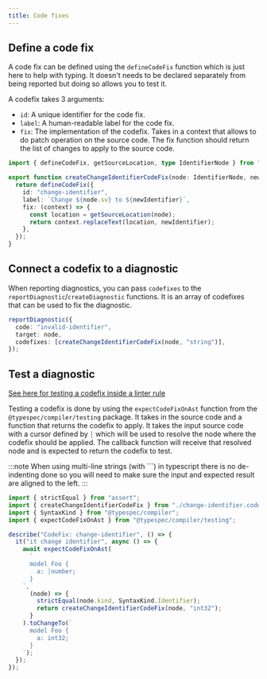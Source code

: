 ```yaml
---
title: Code fixes
---
```


## Define a code fix

A code fix can be defined using the `defineCodeFix` function which is just here to help with typing. It doesn't needs to be declared separately from being reported but doing so allows you to test it.

A codefix takes 3 arguments:

- `id`: A unique identifier for the code fix.
- `label`: A human-readable label for the code fix.
- `fix`: The implementation of the codefix. Takes in a context that allows to do patch operation on the source code. The fix function should return the list of changes to apply to the source code.

```ts
import { defineCodeFix, getSourceLocation, type IdentifierNode } from "@typespec/compiler";

export function createChangeIdentifierCodeFix(node: IdentifierNode, newIdentifier: string) {
  return defineCodeFix({
    id: "change-identifier",
    label: `Change ${node.sv} to ${newIdentifier}`,
    fix: (context) => {
      const location = getSourceLocation(node);
      return context.replaceText(location, newIdentifier);
    },
  });
}
```

## Connect a codefix to a diagnostic

When reporting diagnostics, you can pass `codefixes` to the `reportDiagnostic`/`createDiagnostic` functions. It is an array of codefixes that can be used to fix the diagnostic.

```ts
reportDiagnostic({
  code: "invalid-identifier",
  target: node,
  codefixes: [createChangeIdentifierCodeFix(node, "string")],
});
```

## Test a diagnostic

[See here for testing a codefix inside a linter rule](./linters.md#test-a-codefix)

Testing a codefix is done by using the `expectCodeFixOnAst` function from the `@typespec/compiler/testing` package. It takes in the source code and a function that returns the codefix to apply.
It takes the input source code with a cursor defined by `┆` which will be used to resolve the node where the codefix should be applied. The callback function will receive that resolved node and is expected to return the codefix to test.

:::note
When using multi-line strings (with `\``) in typescript there is no de-indenting done so you will need to make sure the input and expected result are aligned to the left.
:::

```ts
import { strictEqual } from "assert";
import { createChangeIdentifierCodeFix } from "./change-identifier.codefix.js";
import { SyntaxKind } from "@typespec/compiler";
import { expectCodeFixOnAst } from "@typespec/compiler/testing";

describe("CodeFix: change-identifier", () => {
  it("it change identifier", async () => {
    await expectCodeFixOnAst(
      `
      model Foo {
        a: ┆number;
      }
    `,
      (node) => {
        strictEqual(node.kind, SyntaxKind.Identifier);
        return createChangeIdentifierCodeFix(node, "int32");
      }
    ).toChangeTo(`
      model Foo {
        a: int32;
      }
    `);
  });
});
```
